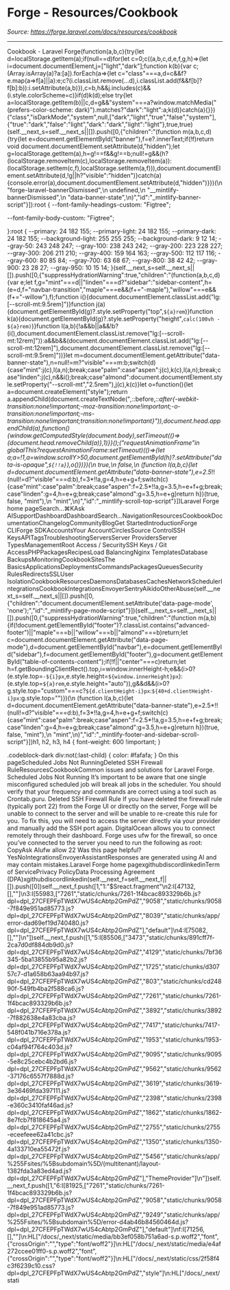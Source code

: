 # Forge - Resources/Cookbook

*Source: https://forge.laravel.com/docs/resources/cookbook*

---

Cookbook - Laravel Forge(function(a,b,c){try{let d=localStorage.getItem(a);if(null==d)for(let c=0;c((a,b,c,d,e,f,g,h)=>{let i=document.documentElement,j=["light","dark"];function k(b){var c;(Array.isArray(a)?a:[a]).forEach(a=>{let c="class"===a,d=c&&f?e.map(a=>f[a]||a):e;c?(i.classList.remove(...d),i.classList.add(f&&f[b]?f[b]:b)):i.setAttribute(a,b)}),c=b,h&&j.includes(c)&&(i.style.colorScheme=c)}if(d)k(d);else try{let a=localStorage.getItem(b)||c,d=g&&"system"===a?window.matchMedia("(prefers-color-scheme: dark)").matches?"dark":"light":a;k(d)}catch(a){}})("class","isDarkMode","system",null,["dark","light","true","false","system"],{"true":"dark","false":"light","dark":"dark","light":"light"},true,true)(self.__next_s=self.__next_s||[]).push([0,{"children":"(function m(a,b,c,d){try{let e=document.getElementById(\"banner\"),f=e?.innerText;if(!f)return void document.documentElement.setAttribute(d,\"hidden\");let g=localStorage.getItem(a),h=g!==f&&g!==b;null!=g&&(h?(localStorage.removeItem(c),localStorage.removeItem(a)):(localStorage.setItem(c,f),localStorage.setItem(a,f))),document.documentElement.setAttribute(d,!g||h?\"visible\":\"hidden\")}catch(a){console.error(a),document.documentElement.setAttribute(d,\"hidden\")}})(\n  \"forge-laravel-bannerDismissed\",\n  undefined,\n  \"__mintlify-bannerDismissed\",\n  \"data-banner-state\",\n)","id":"_mintlify-banner-script"}]):root {
  --font-family-headings-custom: "Figtree";
  
  --font-family-body-custom: "Figtree";
  
}:root {
    --primary: 24 182 155;
    --primary-light: 24 182 155;
    --primary-dark: 24 182 155;
    --background-light: 255 255 255;
    --background-dark: 9 12 14;
    --gray-50: 243 248 247;
    --gray-100: 238 243 242;
    --gray-200: 223 228 227;
    --gray-300: 206 211 210;
    --gray-400: 159 164 163;
    --gray-500: 112 117 116;
    --gray-600: 80 85 84;
    --gray-700: 63 68 67;
    --gray-800: 38 42 42;
    --gray-900: 23 28 27;
    --gray-950: 10 15 14;
  }(self.__next_s=self.__next_s||[]).push([0,{"suppressHydrationWarning":true,"children":"(function(a,b,c,d){var e;let f,g=\"mint\"===d||\"linden\"===d?\"sidebar\":\"sidebar-content\",h=(e=d,f=\"navbar-transition\",\"maple\"===e&&(f+=\"-maple\"),\"willow\"===e&&(f+=\"-willow\"),f);function i(){document.documentElement.classList.add(\"lg:[--scroll-mt:9.5rem]\")}function j(a){document.getElementById(g)?.style.setProperty(\"top\",`${a}rem`)}function k(a){document.getElementById(g)?.style.setProperty(\"height\",`calc(100vh - ${a}rem)`)}function l(a,b){!a&&b||a&&!b?(i(),document.documentElement.classList.remove(\"lg:[--scroll-mt:12rem]\")):a&&b&&(document.documentElement.classList.add(\"lg:[--scroll-mt:12rem]\"),document.documentElement.classList.remove(\"lg:[--scroll-mt:9.5rem]\"))}let m=document.documentElement.getAttribute(\"data-banner-state\"),n=null!=m?\"visible\"===m:b;switch(d){case\"mint\":j(c),l(a,n);break;case\"palm\":case\"aspen\":j(c),k(c),l(a,n);break;case\"linden\":j(c),n&&i();break;case\"almond\":document.documentElement.style.setProperty(\"--scroll-mt\",\"2.5rem\"),j(c),k(c)}let o=function(){let a=document.createElement(\"style\");return a.appendChild(document.createTextNode(\"*,*::before,*::after{-webkit-transition:none!important;-moz-transition:none!important;-o-transition:none!important;-ms-transition:none!important;transition:none!important}\")),document.head.appendChild(a),function(){window.getComputedStyle(document.body),setTimeout(()=>{document.head.removeChild(a)},1)}}();(\"requestAnimationFrame\"in globalThis?requestAnimationFrame:setTimeout)(()=>{let a;a=!1,a=window.scrollY>50,document.getElementById(h)?.setAttribute(\"data-is-opaque\",`${!!a}`),o()})})(\n  true,\n  false,\n  (function l(a,b,c){let d=document.documentElement.getAttribute(\"data-banner-state\"),e=2.5*!!(null!=d?\"visible\"===d:b),f=3*!!a,g=4,h=e+g+f;switch(c){case\"mint\":case\"palm\":break;case\"aspen\":f=2.5*!!a,g=3.5,h=e+f+g;break;case\"linden\":g=4,h=e+g;break;case\"almond\":g=3.5,h=e+g}return h})(true, false, \"mint\"),\n  \"mint\",\n)","id":"_mintlify-scroll-top-script"}])Laravel Forge home pageSearch...⌘KAsk AISupportDashboardDashboardSearch...NavigationResourcesCookbookDocumentationChangelogCommunityBlogGet StartedIntroductionForge CLIForge SDKAccountsYour AccountCirclesSource ControlSSH KeysAPITagsTroubleshootingServersServer ProvidersServer TypesManagementRoot Access / SecuritySSH Keys / Git AccessPHPPackagesRecipesLoad BalancingNginx TemplatesDatabase BackupsMonitoringCookbookSitesThe BasicsApplicationsDeploymentsCommandsPackagesQueuesSecurity RulesRedirectsSSLUser IsolationCookbookResourcesDaemonsDatabasesCachesNetworkSchedulerIntegrationsCookbookIntegrationsEnvoyerSentryAikidoOtherAbuse(self.__next_s=self.__next_s||[]).push([0,{"children":"document.documentElement.setAttribute('data-page-mode', 'none');","id":"_mintlify-page-mode-script"}])(self.__next_s=self.__next_s||[]).push([0,{"suppressHydrationWarning":true,"children":"(function m(a,b){if(!document.getElementById(\"footer\")?.classList.contains(\"advanced-footer\")||\"maple\"===b||\"willow\"===b||\"almond\"===b)return;let c=document.documentElement.getAttribute(\"data-page-mode\"),d=document.getElementById(\"navbar\"),e=document.getElementById(\"sidebar\"),f=document.getElementById(\"footer\"),g=document.getElementById(\"table-of-contents-content\");if(!f||\"center\"===c)return;let h=f.getBoundingClientRect().top,i=window.innerHeight-h;e&&(i>0?(e.style.top=`-${i}px`,e.style.height=`${window.innerHeight}px`):(e.style.top=`${a}rem`,e.style.height=\"auto\")),g&&d&&(i>0?g.style.top=\"custom\"===c?`${d.clientHeight-i}px`:`${40+d.clientHeight-i}px`:g.style.top=\"\")})(\n  (function l(a,b,c){let d=document.documentElement.getAttribute(\"data-banner-state\"),e=2.5*!!(null!=d?\"visible\"===d:b),f=3*!!a,g=4,h=e+g+f;switch(c){case\"mint\":case\"palm\":break;case\"aspen\":f=2.5*!!a,g=3.5,h=e+f+g;break;case\"linden\":g=4,h=e+g;break;case\"almond\":g=3.5,h=e+g}return h})(true, false, \"mint\"),\n  \"mint\",\n)","id":"_mintlify-footer-and-sidebar-scroll-script"}])h1, h2, h3, h4 {
    font-weight: 600 !important;
}

.codeblock-dark div:not(:last-child) {
    color: #fafafa;
}
On this pageScheduled Jobs Not RunningDeleted SSH Firewall RuleResourcesCookbookCommon issues and solutions for Laravel Forge.​Scheduled Jobs Not Running
It’s important to be aware that one single misconfigured scheduled job will break all jobs in the scheduler. You should verify that your frequency and commands are correct using a tool such as Crontab.guru.
​Deleted SSH Firewall Rule
If you have deleted the firewall rule (typically port 22) from the Forge UI or directly on the server, Forge will be unable to connect to the server and will be unable to re-create this rule for you.
To fix this, you will need to access the server directly via your provider and manually add the SSH port again. DigitalOcean allows you to connect remotely through their dashboard.
Forge uses ufw for the firewall, so once you’ve connected to the server you need to run the following as root:
CopyAsk AIufw allow 22
Was this page helpful?YesNoIntegrationsEnvoyerAssistantResponses are generated using AI and may contain mistakes.Laravel Forge home pagexgithubdiscordlinkedinTerm of ServicePrivacy PolicyData Processing Agreement (DPA)xgithubdiscordlinkedin(self.__next_f=self.__next_f||[]).push([0])self.__next_f.push([1,"1:\"$Sreact.fragment\"\n2:I[47132,[],\"\"]\n3:I[55983,[\"7261\",\"static/chunks/7261-1f4bcac893329b6b.js?dpl=dpl_27CFEPFpTWdX7wUS4cAbtp2GmPdZ\",\"9058\",\"static/chunks/9058-7f849e951ad85773.js?dpl=dpl_27CFEPFpTWdX7wUS4cAbtp2GmPdZ\",\"8039\",\"static/chunks/app/error-dad69ef19d740480.js?dpl=dpl_27CFEPFpTWdX7wUS4cAbtp2GmPdZ\"],\"default\"]\n4:I[75082,[],\"\"]\n"])self.__next_f.push([1,"5:I[85506,[\"3473\",\"static/chunks/891cff7f-2ca7d0df884db9d0.js?dpl=dpl_27CFEPFpTWdX7wUS4cAbtp2GmPdZ\",\"4129\",\"static/chunks/7bf36345-5ba13855b95a82b2.js?dpl=dpl_27CFEPFpTWdX7wUS4cAbtp2GmPdZ\",\"1725\",\"static/chunks/d30757c7-d1a658b63aa94b97.js?dpl=dpl_27CFEPFpTWdX7wUS4cAbtp2GmPdZ\",\"803\",\"static/chunks/cd24890f-549fb4ba2f588ca6.js?dpl=dpl_27CFEPFpTWdX7wUS4cAbtp2GmPdZ\",\"7261\",\"static/chunks/7261-1f4bcac893329b6b.js?dpl=dpl_27CFEPFpTWdX7wUS4cAbtp2GmPdZ\",\"3892\",\"static/chunks/3892-7f882638e4a83cba.js?dpl=dpl_27CFEPFpTWdX7wUS4cAbtp2GmPdZ\",\"7417\",\"static/chunks/7417-548f041b716e378a.js?dpl=dpl_27CFEPFpTWdX7wUS4cAbtp2GmPdZ\",\"1953\",\"static/chunks/1953-c04af94f764c403d.js?dpl=dpl_27CFEPFpTWdX7wUS4cAbtp2GmPdZ\",\"9095\",\"static/chunks/9095-5e8c25cebc4b2bd6.js?dpl=dpl_27CFEPFpTWdX7wUS4cAbtp2GmPdZ\",\"9562\",\"static/chunks/9562-37176c6557f7888d.js?dpl=dpl_27CFEPFpTWdX7wUS4cAbtp2GmPdZ\",\"3619\",\"static/chunks/3619-3e36469fda397111.js?dpl=dpl_27CFEPFpTWdX7wUS4cAbtp2GmPdZ\",\"2398\",\"static/chunks/2398-e360c3410faf46ad.js?dpl=dpl_27CFEPFpTWdX7wUS4cAbtp2GmPdZ\",\"1862\",\"static/chunks/1862-8e7fcb7f818645a4.js?dpl=dpl_27CFEPFpTWdX7wUS4cAbtp2GmPdZ\",\"2755\",\"static/chunks/2755-eceefeee62a41cbc.js?dpl=dpl_27CFEPFpTWdX7wUS4cAbtp2GmPdZ\",\"1350\",\"static/chunks/1350-4a133710ea55472f.js?dpl=dpl_27CFEPFpTWdX7wUS4cAbtp2GmPdZ\",\"5456\",\"static/chunks/app/%255Fsites/%5Bsubdomain%5D/(multitenant)/layout-1382fda3a83ed4ad.js?dpl=dpl_27CFEPFpTWdX7wUS4cAbtp2GmPdZ\"],\"ThemeProvider\"]\n"])self.__next_f.push([1,"6:I[81925,[\"7261\",\"static/chunks/7261-1f4bcac893329b6b.js?dpl=dpl_27CFEPFpTWdX7wUS4cAbtp2GmPdZ\",\"9058\",\"static/chunks/9058-7f849e951ad85773.js?dpl=dpl_27CFEPFpTWdX7wUS4cAbtp2GmPdZ\",\"9249\",\"static/chunks/app/%255Fsites/%5Bsubdomain%5D/error-d4ab46b84560464d.js?dpl=dpl_27CFEPFpTWdX7wUS4cAbtp2GmPdZ\"],\"default\"]\nf:I[71256,[],\"\"]\n:HL[\"/docs/_next/static/media/bb3ef058b751a6ad-s.p.woff2\",\"font\",{\"crossOrigin\":\"\",\"type\":\"font/woff2\"}]\n:HL[\"/docs/_next/static/media/e4af272ccee01ff0-s.p.woff2\",\"font\",{\"crossOrigin\":\"\",\"type\":\"font/woff2\"}]\n:HL[\"/docs/_next/static/css/2f58f4c3f6239c10.css?dpl=dpl_27CFEPFpTWdX7wUS4cAbtp2GmPdZ\",\"style\"]\n:HL[\"/docs/_next/stati